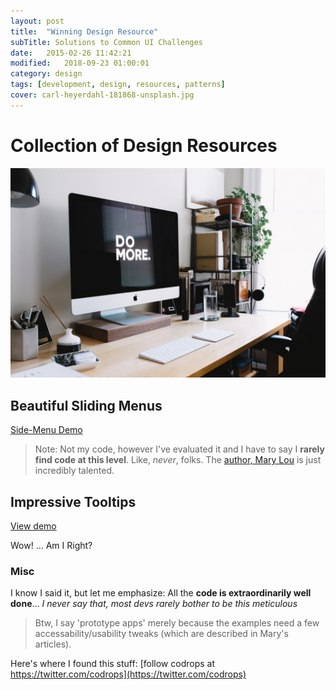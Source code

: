 ```yaml
---
layout: post
title:  "Winning Design Resource"
subTitle: Solutions to Common UI Challenges
date:   2015-02-26 11:42:21
modified:   2018-09-23 01:00:01
category: design
tags: [development, design, resources, patterns]
cover: carl-heyerdahl-181868-unsplash.jpg
---
```


# Collection of Design Resources

![carl-heyerdahl-181868-unsplash.jpg](carl-heyerdahl-181868-unsplash.jpg)

## Beautiful Sliding Menus
[Side-Menu Demo](http://tympanus.net/Development/OffCanvasMenuEffects/cornerbox_nested.html)

> Note: Not my code, however I've evaluated it and I have to say I **rarely find code at this level**. Like, _never_, folks.
> The [author, Mary Lou](http://tympanus.net/codrops/author/crnacura/) is just incredibly talented.


## Impressive Tooltips
[View demo](http://tympanus.net/codrops/2014/10/07/tooltip-styles-inspiration/)

Wow! ... Am I Right?



### Misc

I know I said it, but let me emphasize: All the **code is extraordinarily well done**...  _I never say that, most devs rarely bother to be this meticulous_


> Btw, I say 'prototype apps' merely because the examples need a few accessability/usability tweaks (which are described in Mary's articles).

Here's where I found this stuff: [follow codrops at https://twitter.com/codrops](https://twitter.com/codrops)

